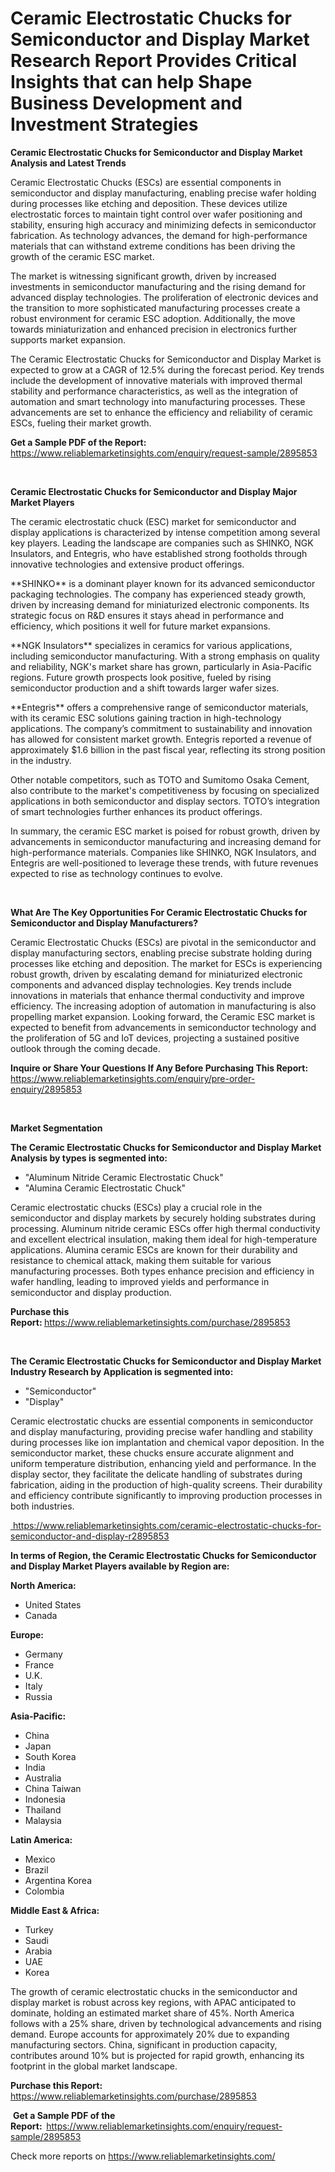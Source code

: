 <p><h1>Ceramic Electrostatic Chucks for Semiconductor and Display Market Research Report Provides Critical Insights that can help Shape Business Development and Investment Strategies</h1></p><p><strong>Ceramic Electrostatic Chucks for Semiconductor and Display Market Analysis and Latest Trends</strong></p>
<p><p>Ceramic Electrostatic Chucks (ESCs) are essential components in semiconductor and display manufacturing, enabling precise wafer holding during processes like etching and deposition. These devices utilize electrostatic forces to maintain tight control over wafer positioning and stability, ensuring high accuracy and minimizing defects in semiconductor fabrication. As technology advances, the demand for high-performance materials that can withstand extreme conditions has been driving the growth of the ceramic ESC market.</p><p>The market is witnessing significant growth, driven by increased investments in semiconductor manufacturing and the rising demand for advanced display technologies. The proliferation of electronic devices and the transition to more sophisticated manufacturing processes create a robust environment for ceramic ESC adoption. Additionally, the move towards miniaturization and enhanced precision in electronics further supports market expansion.</p><p>The Ceramic Electrostatic Chucks for Semiconductor and Display Market is expected to grow at a CAGR of 12.5% during the forecast period. Key trends include the development of innovative materials with improved thermal stability and performance characteristics, as well as the integration of automation and smart technology into manufacturing processes. These advancements are set to enhance the efficiency and reliability of ceramic ESCs, fueling their market growth.</p></p>
<p><strong>Get a Sample PDF of the Report:&nbsp;</strong> <a href="https://www.reliablemarketinsights.com/enquiry/request-sample/2895853?utm_campaign=2669&utm_medium=2&utm_source=Github&utm_content=ia&utm_term=15032025&utm_id=ceramic-electrostatic-chucks-for-semiconductor-and-display">https://www.reliablemarketinsights.com/enquiry/request-sample/2895853</a></p>
<p>&nbsp;</p>
<p><strong>Ceramic Electrostatic Chucks for Semiconductor and Display Major Market Players</strong></p>
<p><p>The ceramic electrostatic chuck (ESC) market for semiconductor and display applications is characterized by intense competition among several key players. Leading the landscape are companies such as SHINKO, NGK Insulators, and Entegris, who have established strong footholds through innovative technologies and extensive product offerings.</p><p>**SHINKO** is a dominant player known for its advanced semiconductor packaging technologies. The company has experienced steady growth, driven by increasing demand for miniaturized electronic components. Its strategic focus on R&D ensures it stays ahead in performance and efficiency, which positions it well for future market expansions.</p><p>**NGK Insulators** specializes in ceramics for various applications, including semiconductor manufacturing. With a strong emphasis on quality and reliability, NGK's market share has grown, particularly in Asia-Pacific regions. Future growth prospects look positive, fueled by rising semiconductor production and a shift towards larger wafer sizes.</p><p>**Entegris** offers a comprehensive range of semiconductor materials, with its ceramic ESC solutions gaining traction in high-technology applications. The company’s commitment to sustainability and innovation has allowed for consistent market growth. Entegris reported a revenue of approximately $1.6 billion in the past fiscal year, reflecting its strong position in the industry.</p><p>Other notable competitors, such as TOTO and Sumitomo Osaka Cement, also contribute to the market's competitiveness by focusing on specialized applications in both semiconductor and display sectors. TOTO’s integration of smart technologies further enhances its product offerings. </p><p>In summary, the ceramic ESC market is poised for robust growth, driven by advancements in semiconductor manufacturing and increasing demand for high-performance materials. Companies like SHINKO, NGK Insulators, and Entegris are well-positioned to leverage these trends, with future revenues expected to rise as technology continues to evolve.</p></p>
<p>&nbsp;</p>
<p><strong>What Are The Key Opportunities For Ceramic Electrostatic Chucks for Semiconductor and Display Manufacturers?</strong></p>
<p><p>Ceramic Electrostatic Chucks (ESCs) are pivotal in the semiconductor and display manufacturing sectors, enabling precise substrate holding during processes like etching and deposition. The market for ESCs is experiencing robust growth, driven by escalating demand for miniaturized electronic components and advanced display technologies. Key trends include innovations in materials that enhance thermal conductivity and improve efficiency. The increasing adoption of automation in manufacturing is also propelling market expansion. Looking forward, the Ceramic ESC market is expected to benefit from advancements in semiconductor technology and the proliferation of 5G and IoT devices, projecting a sustained positive outlook through the coming decade.</p></p>
<p><strong>Inquire or Share Your Questions If Any Before Purchasing This Report:</strong> <a href="https://www.reliablemarketinsights.com/enquiry/pre-order-enquiry/2895853?utm_campaign=2669&utm_medium=2&utm_source=Github&utm_content=ia&utm_term=15032025&utm_id=ceramic-electrostatic-chucks-for-semiconductor-and-display">https://www.reliablemarketinsights.com/enquiry/pre-order-enquiry/2895853</a></p>
<p>&nbsp;</p>
<p><strong>Market Segmentation</strong></p>
<p><strong>The Ceramic Electrostatic Chucks for Semiconductor and Display Market Analysis by types is segmented into:</strong></p>
<p><ul><li>"Aluminum Nitride Ceramic Electrostatic Chuck"</li><li>"Alumina Ceramic Electrostatic Chuck"</li></ul></p>
<p><p>Ceramic electrostatic chucks (ESCs) play a crucial role in the semiconductor and display markets by securely holding substrates during processing. Aluminum nitride ceramic ESCs offer high thermal conductivity and excellent electrical insulation, making them ideal for high-temperature applications. Alumina ceramic ESCs are known for their durability and resistance to chemical attack, making them suitable for various manufacturing processes. Both types enhance precision and efficiency in wafer handling, leading to improved yields and performance in semiconductor and display production.</p></p>
<p><strong>Purchase this Report:&nbsp;</strong><a href="https://www.reliablemarketinsights.com/purchase/2895853?utm_campaign=2669&utm_medium=2&utm_source=Github&utm_content=ia&utm_term=15032025&utm_id=ceramic-electrostatic-chucks-for-semiconductor-and-display">https://www.reliablemarketinsights.com/purchase/2895853</a></p>
<p>&nbsp;</p>
<p><strong>The Ceramic Electrostatic Chucks for Semiconductor and Display Market Industry Research by Application is segmented into:</strong></p>
<p><ul><li>"Semiconductor"</li><li>"Display"</li></ul></p>
<p><p>Ceramic electrostatic chucks are essential components in semiconductor and display manufacturing, providing precise wafer handling and stability during processes like ion implantation and chemical vapor deposition. In the semiconductor market, these chucks ensure accurate alignment and uniform temperature distribution, enhancing yield and performance. In the display sector, they facilitate the delicate handling of substrates during fabrication, aiding in the production of high-quality screens. Their durability and efficiency contribute significantly to improving production processes in both industries.</p></p>
<p><a href="https://www.reliablemarketinsights.com/ceramic-electrostatic-chucks-for-semiconductor-and-display-r2895853?utm_campaign=2669&utm_medium=2&utm_source=Github&utm_content=ia&utm_term=15032025&utm_id=ceramic-electrostatic-chucks-for-semiconductor-and-display">&nbsp;https://www.reliablemarketinsights.com/ceramic-electrostatic-chucks-for-semiconductor-and-display-r2895853</a></p>
<p><strong>In terms of Region, the Ceramic Electrostatic Chucks for Semiconductor and Display Market Players available by Region are:</strong></p>
<p>
    <p> <strong> North America: </strong>
        <ul>
            <li>United States</li>
            <li>Canada</li>
        </ul>
        </p> 
    <p> <strong> Europe: </strong>
        <ul>
            <li>Germany</li>
            <li>France</li>
            <li>U.K.</li>
            <li>Italy</li>
            <li>Russia</li>
        </ul>
        </p> 
    <p> <strong> Asia-Pacific: </strong>
        <ul>
            <li>China</li>
            <li>Japan</li>
            <li>South Korea</li>
            <li>India</li>
            <li>Australia</li>
            <li>China Taiwan</li>
            <li>Indonesia</li>
            <li>Thailand</li>
            <li>Malaysia</li>
        </ul>
        </p> 
    <p> <strong> Latin America: </strong>
        <ul>
            <li>Mexico</li>
            <li>Brazil</li>
            <li>Argentina Korea</li>
            <li>Colombia</li>
        </ul>
        </p> 
    <p> <strong> Middle East & Africa: </strong>
        <ul>
            <li>Turkey</li>
            <li>Saudi</li>
            <li>Arabia</li>
            <li>UAE</li>
            <li>Korea</li>
        </ul>
    </p>
    </p>
<p><p>The growth of ceramic electrostatic chucks in the semiconductor and display market is robust across key regions, with APAC anticipated to dominate, holding an estimated market share of 45%. North America follows with a 25% share, driven by technological advancements and rising demand. Europe accounts for approximately 20% due to expanding manufacturing sectors. China, significant in production capacity, contributes around 10% but is projected for rapid growth, enhancing its footprint in the global market landscape.</p></p>
<p><strong>Purchase this Report: </strong><a href="https://www.reliablemarketinsights.com/purchase/2895853?utm_campaign=2669&utm_medium=2&utm_source=Github&utm_content=ia&utm_term=15032025&utm_id=ceramic-electrostatic-chucks-for-semiconductor-and-display">https://www.reliablemarketinsights.com/purchase/2895853</a></p>
<p>&nbsp;<strong>Get a Sample PDF of the Report:&nbsp;&nbsp;</strong><a href="https://www.reliablemarketinsights.com/enquiry/request-sample/2895853?utm_campaign=2669&utm_medium=2&utm_source=Github&utm_content=ia&utm_term=15032025&utm_id=ceramic-electrostatic-chucks-for-semiconductor-and-display">https://www.reliablemarketinsights.com/enquiry/request-sample/2895853</a></p>
<p><strong></strong></p>
<p>Check more reports on <a href="https://www.reliablemarketinsights.com/?utm_campaign=2669&utm_medium=2&utm_source=Github&utm_content=ia&utm_term=15032025&utm_id=ceramic-electrostatic-chucks-for-semiconductor-and-display">https://www.reliablemarketinsights.com/</a></p>